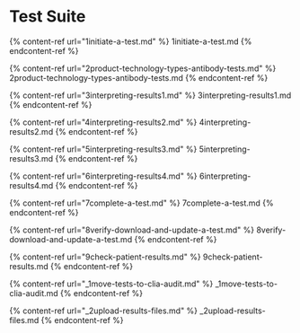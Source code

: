 # Test Suite

{% content-ref url="1initiate-a-test.md" %} 1initiate-a-test.md {% endcontent-ref %}

{% content-ref url="2product-technology-types-antibody-tests.md" %} 2product-technology-types-antibody-tests.md {% endcontent-ref %}

{% content-ref url="3interpreting-results1.md" %} 3interpreting-results1.md {% endcontent-ref %}

{% content-ref url="4interpreting-results2.md" %} 4interpreting-results2.md {% endcontent-ref %}

{% content-ref url="5interpreting-results3.md" %} 5interpreting-results3.md {% endcontent-ref %}

{% content-ref url="6interpreting-results4.md" %} 6interpreting-results4.md {% endcontent-ref %}

{% content-ref url="7complete-a-test.md" %} 7complete-a-test.md {% endcontent-ref %}

{% content-ref url="8verify-download-and-update-a-test.md" %} 8verify-download-and-update-a-test.md {% endcontent-ref %}

{% content-ref url="9check-patient-results.md" %} 9check-patient-results.md {% endcontent-ref %}

{% content-ref url="_1move-tests-to-clia-audit.md" %} _1move-tests-to-clia-audit.md {% endcontent-ref %}

{% content-ref url="_2upload-results-files.md" %} _2upload-results-files.md {% endcontent-ref %}

